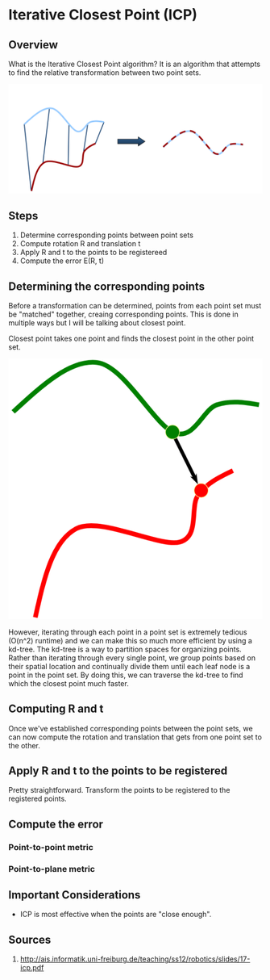# Iterative Closest Point (ICP)

## Overview

What is the Iterative Closest Point algorithm? It is an algorithm that attempts to find the relative transformation between two point sets.

![icp](imgs/icp1.png)

## Steps

1. Determine corresponding points between point sets
2. Compute rotation R and translation t
3. Apply R and t to the points to be registereed
4. Compute the error E(R, t)

## Determining the corresponding points

Before a transformation can be determined, points from each point set must be "matched" together, creaing corresponding points. This is done in multiple ways but I will be talking about closest point.

Closest point takes one point and finds the closest point in the other point set.

![icp](imgs/icp2.png)

However, iterating through each point in a point set is extremely tedious (O(n^2) runtime) and we can make this so much more efficient by using a kd-tree. The kd-tree is a way to partition spaces for organizing points. Rather than iterating through every single point, we group points based on their spatial location and continually divide them until each leaf node is a point in the point set. By doing this, we can traverse the kd-tree to find which the closest point much faster.

## Computing R and t

Once we've established corresponding points between the point sets, we can now compute the rotation and translation that gets from one point set to the other.

## Apply R and t to the points to be registered

Pretty straightforward. Transform the points to be registered to the registered points.

## Compute the error

### Point-to-point metric

### Point-to-plane metric


## Important Considerations

- ICP is most effective when the points are "close enough".

## Sources
1. http://ais.informatik.uni-freiburg.de/teaching/ss12/robotics/slides/17-icp.pdf